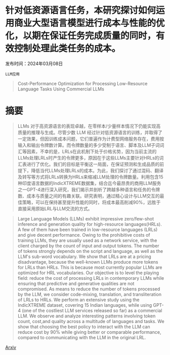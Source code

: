 # 针对低资源语言任务，本研究探讨如何运用商业大型语言模型进行成本与性能的优化，以期在保证任务完成质量的同时，有效控制处理此类任务的成本。

发布时间：2024年03月08日

`LLM应用`

> Cost-Performance Optimization for Processing Low-Resource Language Tasks Using Commercial LLMs

# 摘要

> LLMs 对于高资源语言的表现卓越，在零样本/少量样本情况下仍能实现高质量的推理与生成。尽管少数 LLM 经过针对低资源语言的训练，并取得了一定效果，但因训练成本问题，它们普遍作为计费型网络服务存在，费用按输入和输出令牌数计算。而令牌数量的多少受制于语言、脚本及LLM子词词汇等因素，不幸的是，LRLs在此机制下处于价格劣势，因为当前主流的LLMs处理LRLs时产生的令牌更多，原因在于这些LLMs主要针对HRLs的词汇表进行了优化。我们的目标是平衡这一局面，在保证预测和生成品质的前提下，降低当代LLMs处理LRLs的成本。为此，我们探讨了通过混码、翻译及转写等方式将LRLs转换为HRLs来缩减LLM处理的令牌数量。利用包含15种印度语言数据的IndicXTREME数据集，结合迄今最昂贵的商用LLM服务之一GPT-4进行深入研究，我们揭示并剖析了跨越多种语言和任务的令牌数、成本与质量之间的有趣关联。研究表明，通过精心设计与LLM交互的最佳策略，可以在保持甚至提升性能的同时，将成本最高削减90%，远胜于直接采用原始LRL与LLM交流的方式。

> Large Language Models (LLMs) exhibit impressive zero/few-shot inference and generation quality for high-resource languages(HRLs). A few of them have been trained in low-resource languages (LRLs) and give decent performance. Owing to the prohibitive costs of training LLMs, they are usually used as a network service, with the client charged by the count of input and output tokens. The number of tokens strongly depends on the script and language, as well as the LLM's sub-word vocabulary. We show that LRLs are at a pricing disadvantage, because the well-known LLMs produce more tokens for LRLs than HRLs. This is because most currently popular LLMs are optimized for HRL vocabularies. Our objective is to level the playing field: reduce the cost of processing LRLs in contemporary LLMs while ensuring that predictive and generative qualities are not compromised. As means to reduce the number of tokens processed by the LLM, we consider code-mixing, translation, and transliteration of LRLs to HRLs. We perform an extensive study using the IndicXTREME dataset, covering 15 Indian languages, while using GPT-4 (one of the costliest LLM services released so far) as a commercial LLM. We observe and analyze interesting patterns involving token count, cost,and quality across a multitude of languages and tasks. We show that choosing the best policy to interact with the LLM can reduce cost by 90% while giving better or comparable performance, compared to communicating with the LLM in the original LRL.

[Arxiv](https://arxiv.org/abs/2403.05434)